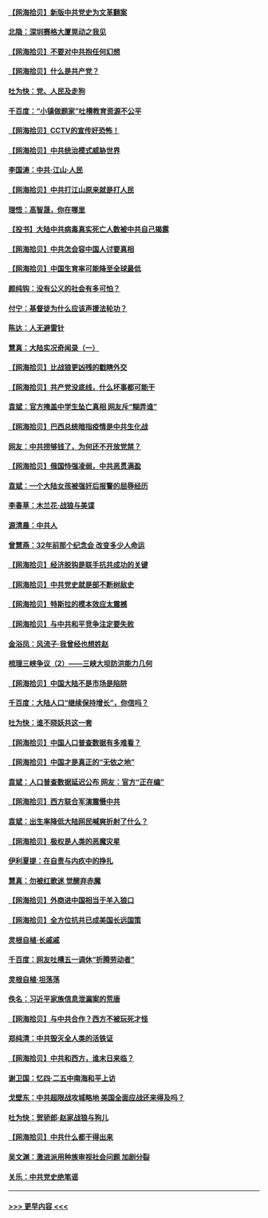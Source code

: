#### [【网海拾贝】新版中共党史为文革翻案](../pages/nsc993/n12967526.md?t=05221802) 
#### [北隐：深圳赛格大厦晃动之我见](../pages/nsc993/n12967393.md?t=05221802) 
#### [【网海拾贝】不要对中共抱任何幻想](../pages/nsc993/n12965222.md?t=05221802) 
#### [【网海拾贝】什么是共产党？](../pages/nsc993/n12962781.md?t=05221802) 
#### [吐为快：党、人民及走狗](../pages/nsc993/n12962747.md?t=05221802) 
#### [千百度：“小镇做题家”吐槽教育资源不公平](../pages/nsc993/n12962705.md?t=05221802) 
#### [【网海拾贝】CCTV的宣传好恐怖！](../pages/nsc993/n12959984.md?t=05221802) 
#### [【网海拾贝】中共统治模式威胁世界](../pages/nsc993/n12957622.md?t=05221802) 
#### [李国涛：中共‧江山‧人民](../pages/nsc993/n12957502.md?t=05221802) 
#### [【网海拾贝】中共打江山原来就是打人民](../pages/nsc993/n12954345.md?t=05221802) 
#### [理悟：高智晟，你在哪里](../pages/nsc993/n12953115.md?t=05221802) 
#### [【投书】大陆中共病毒真实死亡人数被中共自己揭露](../pages/nsc993/n12953050.md?t=05221802) 
#### [【网海拾贝】中共怎会容中国人讨要真相](../pages/nsc993/n12952161.md?t=05221802) 
#### [【网海拾贝】中国生育率可能降至全球最低](../pages/nsc993/n12948793.md?t=05221802) 
#### [颜纯钩：没有公义的社会有多可怕？](../pages/nsc993/n12947626.md?t=05221802) 
#### [付宁：基督徒为什么应该声援法轮功？](../pages/nsc993/n12947233.md?t=05221802) 
#### [陈达：人无避雷针](../pages/nsc993/n12947098.md?t=05221802) 
#### [慧真：大陆实况奇闻录（一）](../pages/nsc993/n12945811.md?t=05221802) 
#### [【网海拾贝】比战狼更凶残的戳瞎外交](../pages/nsc993/n12945717.md?t=05221802) 
#### [【网海拾贝】共产党没底线，什么坏事都可能干](../pages/nsc993/n12942090.md?t=05221802) 
#### [袁斌：官方掩盖中学生坠亡真相 网友斥“糊弄谁”](../pages/nsc993/n12942029.md?t=05221802) 
#### [【网海拾贝】巴西总统暗指疫情是中共生化战](../pages/nsc993/n12938999.md?t=05221802) 
#### [网友：中共捞够钱了，为何还不开放党禁？](../pages/nsc993/n12938952.md?t=05221802) 
#### [【网海拾贝】俄国恃强凌弱，中共恶贯满盈](../pages/nsc993/n12936626.md?t=05221802) 
#### [袁斌：一个大陆女孩被强奸后报警的屈辱经历](../pages/nsc993/n12936547.md?t=05221802) 
#### [李春草：木兰花·战狼与美谍](../pages/nsc993/n12935995.md?t=05221802) 
#### [源清晨：中共人](../pages/nsc993/n12935589.md?t=05221802) 
#### [曾慧燕：32年前那个纪念会 改变多少人命运](../pages/nsc993/n12934233.md?t=05221802) 
#### [【网海拾贝】经济脱钩是联手抗共成功的关键](../pages/nsc993/n12934176.md?t=05221802) 
#### [【网海拾贝】中共党史就是部不断树敌史](../pages/nsc993/n12932844.md?t=05221802) 
#### [【网海拾贝】特斯拉的模本效应太震撼](../pages/nsc993/n12925626.md?t=05221802) 
#### [【网海拾贝】与中共和平竞争注定要失败](../pages/nsc993/n12923326.md?t=05221802) 
#### [金浴凤：风流子‧我曾经也想姓赵](../pages/nsc993/n12920911.md?t=05221802) 
#### [梳理三峡争议（2）——三峡大坝防洪能力几何](../pages/nsc993/n12920173.md?t=05221802) 
#### [【网海拾贝】中国大陆不是市场是陷阱](../pages/nsc993/n12920143.md?t=05221802) 
#### [千百度：大陆人口“继续保持增长”，你信吗？](../pages/nsc993/n12918946.md?t=05221802) 
#### [吐为快：谁不晓妖共这一套](../pages/nsc993/n12918941.md?t=05221802) 
#### [【网海拾贝】中国人口普查数据有多难看？](../pages/nsc993/n12917822.md?t=05221802) 
#### [【网海拾贝】中国才是真正的“无依之地”](../pages/nsc993/n12915845.md?t=05221802) 
#### [袁斌：人口普查数据延迟公布 网友：官方“正在编”](../pages/nsc993/n12915748.md?t=05221802) 
#### [【网海拾贝】西方联合军演震慑中共](../pages/nsc993/n12913466.md?t=05221802) 
#### [袁斌：出生率降低大陆网民喊爽折射了什么？](../pages/nsc993/n12913365.md?t=05221802) 
#### [【网海拾贝】极权是人类的恶魔灾星](../pages/nsc993/n12910697.md?t=05221802) 
#### [伊利夏提：在自责与内疚中的挣扎](../pages/nsc993/n12910493.md?t=05221802) 
#### [慧真：勿被红歌迷 觉醒弃赤魔](../pages/nsc993/n12910485.md?t=05221802) 
#### [【网海拾贝】外商进中国相当于羊入狼口](../pages/nsc993/n12908274.md?t=05221802) 
#### [【网海拾贝】全方位抗共已成美国长远国策](../pages/nsc993/n12906878.md?t=05221802) 
#### [灵根自植‧长戚戚](../pages/nsc993/n12905585.md?t=05221802) 
#### [千百度：网友吐槽五一调休“折腾劳动者”](../pages/nsc993/n12905934.md?t=05221802) 
#### [灵根自植‧坦荡荡](../pages/nsc993/n12905562.md?t=05221802) 
#### [佚名：习近平家族信息泄漏案的荒唐](../pages/nsc993/n12904705.md?t=05221802) 
#### [【网海拾贝】与中共合作？西方不被玩死才怪](../pages/nsc993/n12903873.md?t=05221802) 
#### [郑纯清：中共毁灭全人类的活铁证](../pages/nsc993/n12903785.md?t=05221802) 
#### [【网海拾贝】中共和西方，谁末日来临？](../pages/nsc993/n12903482.md?t=05221802) 
#### [谢卫国：忆四‧二五中南海和平上访](../pages/nsc993/n12902192.md?t=05221802) 
#### [戈壁东：中共超限战攻城略地 美国全面应战还来得及吗？](../pages/nsc993/n12902297.md?t=05221802) 
#### [吐为快：贺骄郎‧赵家战狼与狗儿](../pages/nsc993/n12902280.md?t=05221802) 
#### [【网海拾贝】中共什么都干得出来](../pages/nsc993/n12897500.md?t=05221802) 
#### [吴文渊：激进派用种族审视社会问题 加剧分裂](../pages/nsc993/n12893881.md?t=05221802) 
#### [关乐：中共党史绝笔谣](../pages/nsc993/n12897270.md?t=05221802) 

----
#### [ >>> 更早内容 <<< ](../indexes/nsc993-earlier.md)
